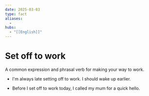 ```yaml
---
date: 2025-03-03
type: fact
aliases:
  -
hubs:
  - "[[English]]"
---
```


# Set off to work

A common expression and phrasal verb for making your way to work.

- I'm always late setting off to work. I should wake up earlier.

- Before I set off to work today, I called my mum for a quick hello.



